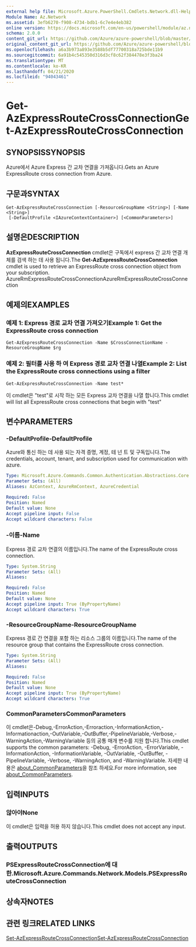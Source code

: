 ```yaml
---
external help file: Microsoft.Azure.PowerShell.Cmdlets.Network.dll-Help.xml
Module Name: Az.Network
ms.assetid: 3efb6270-f908-4734-bdb1-6c7e4e4eb382
online version: https://docs.microsoft.com/en-us/powershell/module/az.network/get-azexpressroutecrossconnection
schema: 2.0.0
content_git_url: https://github.com/Azure/azure-powershell/blob/master/src/Network/Network/help/Get-AzExpressRouteCrossConnection.md
original_content_git_url: https://github.com/Azure/azure-powershell/blob/master/src/Network/Network/help/Get-AzExpressRouteCrossConnection.md
ms.openlocfilehash: a6a3b973a893e3588b5df77700318a725bde11b9
ms.sourcegitcommit: 6a91b4c545350d316d3cf8c62f384478e3f3ba24
ms.translationtype: MT
ms.contentlocale: ko-KR
ms.lasthandoff: 04/21/2020
ms.locfileid: "94043461"
---
```

# <span data-ttu-id="c2a52-101">Get-AzExpressRouteCrossConnection</span><span class="sxs-lookup"><span data-stu-id="c2a52-101">Get-AzExpressRouteCrossConnection</span></span>

## <span data-ttu-id="c2a52-102">SYNOPSIS</span><span class="sxs-lookup"><span data-stu-id="c2a52-102">SYNOPSIS</span></span>
<span data-ttu-id="c2a52-103">Azure에서 Azure Express 간 교차 연결을 가져옵니다.</span><span class="sxs-lookup"><span data-stu-id="c2a52-103">Gets an Azure ExpressRoute cross connection from Azure.</span></span>

## <span data-ttu-id="c2a52-104">구문과</span><span class="sxs-lookup"><span data-stu-id="c2a52-104">SYNTAX</span></span>

```
Get-AzExpressRouteCrossConnection [-ResourceGroupName <String>] [-Name <String>]
 [-DefaultProfile <IAzureContextContainer>] [<CommonParameters>]
```

## <span data-ttu-id="c2a52-105">설명은</span><span class="sxs-lookup"><span data-stu-id="c2a52-105">DESCRIPTION</span></span>
<span data-ttu-id="c2a52-106">**AzExpressRouteCrossConnection** cmdlet은 구독에서 express 간 교차 연결 개체를 검색 하는 데 사용 됩니다.</span><span class="sxs-lookup"><span data-stu-id="c2a52-106">The **Get-AzExpressRouteCrossConnection** cmdlet is used to retrieve an ExpressRoute cross connection object from your subscription.</span></span>
<span data-ttu-id="c2a52-107">AzureRmExpressRouteCrossConnection</span><span class="sxs-lookup"><span data-stu-id="c2a52-107">AzureRmExpressRouteCrossConnection</span></span>

## <span data-ttu-id="c2a52-108">예제의</span><span class="sxs-lookup"><span data-stu-id="c2a52-108">EXAMPLES</span></span>

### <span data-ttu-id="c2a52-109">예제 1: Express 경로 교차 연결 가져오기</span><span class="sxs-lookup"><span data-stu-id="c2a52-109">Example 1: Get the ExpressRoute cross connection</span></span>
```
Get-AzExpressRouteCrossConnection -Name $CrossConnectionName -ResourceGroupName $rg
```

### <span data-ttu-id="c2a52-110">예제 2: 필터를 사용 하 여 Express 경로 교차 연결 나열</span><span class="sxs-lookup"><span data-stu-id="c2a52-110">Example 2: List the ExpressRoute cross connections using a filter</span></span>
```
Get-AzExpressRouteCrossConnection -Name test*
```

<span data-ttu-id="c2a52-111">이 cmdlet은 "test"로 시작 하는 모든 Express 교차 연결을 나열 합니다.</span><span class="sxs-lookup"><span data-stu-id="c2a52-111">This cmdlet will list all ExpressRoute cross connections that begin with "test"</span></span>

## <span data-ttu-id="c2a52-112">변수</span><span class="sxs-lookup"><span data-stu-id="c2a52-112">PARAMETERS</span></span>

### <span data-ttu-id="c2a52-113">-DefaultProfile</span><span class="sxs-lookup"><span data-stu-id="c2a52-113">-DefaultProfile</span></span>
<span data-ttu-id="c2a52-114">Azure와 통신 하는 데 사용 되는 자격 증명, 계정, 테 넌 트 및 구독입니다.</span><span class="sxs-lookup"><span data-stu-id="c2a52-114">The credentials, account, tenant, and subscription used for communication with azure.</span></span>

```yaml
Type: Microsoft.Azure.Commands.Common.Authentication.Abstractions.Core.IAzureContextContainer
Parameter Sets: (All)
Aliases: AzContext, AzureRmContext, AzureCredential

Required: False
Position: Named
Default value: None
Accept pipeline input: False
Accept wildcard characters: False
```

### <span data-ttu-id="c2a52-115">-이름</span><span class="sxs-lookup"><span data-stu-id="c2a52-115">-Name</span></span>
<span data-ttu-id="c2a52-116">Express 경로 교차 연결의 이름입니다.</span><span class="sxs-lookup"><span data-stu-id="c2a52-116">The name of the ExpressRoute cross connection.</span></span>

```yaml
Type: System.String
Parameter Sets: (All)
Aliases:

Required: False
Position: Named
Default value: None
Accept pipeline input: True (ByPropertyName)
Accept wildcard characters: True
```

### <span data-ttu-id="c2a52-117">-ResourceGroupName</span><span class="sxs-lookup"><span data-stu-id="c2a52-117">-ResourceGroupName</span></span>
<span data-ttu-id="c2a52-118">Express 경로 간 연결을 포함 하는 리소스 그룹의 이름입니다.</span><span class="sxs-lookup"><span data-stu-id="c2a52-118">The name of the resource group that contains the ExpressRoute cross connection.</span></span>

```yaml
Type: System.String
Parameter Sets: (All)
Aliases:

Required: False
Position: Named
Default value: None
Accept pipeline input: True (ByPropertyName)
Accept wildcard characters: True
```

### <span data-ttu-id="c2a52-119">CommonParameters</span><span class="sxs-lookup"><span data-stu-id="c2a52-119">CommonParameters</span></span>
<span data-ttu-id="c2a52-120">이 cmdlet은-Debug,-ErrorAction,-Erroraction,-InformationAction,-Informationaction,-OutVariable,-OutBuffer,-PipelineVariable,-Verbose,-WarningAction,-WarningVariable 등의 공통 매개 변수를 지원 합니다.</span><span class="sxs-lookup"><span data-stu-id="c2a52-120">This cmdlet supports the common parameters: -Debug, -ErrorAction, -ErrorVariable, -InformationAction, -InformationVariable, -OutVariable, -OutBuffer, -PipelineVariable, -Verbose, -WarningAction, and -WarningVariable.</span></span> <span data-ttu-id="c2a52-121">자세한 내용은 [about_CommonParameters](http://go.microsoft.com/fwlink/?LinkID=113216)을 참조 하세요.</span><span class="sxs-lookup"><span data-stu-id="c2a52-121">For more information, see [about_CommonParameters](http://go.microsoft.com/fwlink/?LinkID=113216).</span></span>

## <span data-ttu-id="c2a52-122">입력</span><span class="sxs-lookup"><span data-stu-id="c2a52-122">INPUTS</span></span>

### <span data-ttu-id="c2a52-123">않아야</span><span class="sxs-lookup"><span data-stu-id="c2a52-123">None</span></span>
<span data-ttu-id="c2a52-124">이 cmdlet은 입력을 허용 하지 않습니다.</span><span class="sxs-lookup"><span data-stu-id="c2a52-124">This cmdlet does not accept any input.</span></span>

## <span data-ttu-id="c2a52-125">출력</span><span class="sxs-lookup"><span data-stu-id="c2a52-125">OUTPUTS</span></span>

### <span data-ttu-id="c2a52-126">PSExpressRouteCrossConnection에 대 한.</span><span class="sxs-lookup"><span data-stu-id="c2a52-126">Microsoft.Azure.Commands.Network.Models.PSExpressRouteCrossConnection</span></span>

## <span data-ttu-id="c2a52-127">상속자</span><span class="sxs-lookup"><span data-stu-id="c2a52-127">NOTES</span></span>

## <span data-ttu-id="c2a52-128">관련 링크</span><span class="sxs-lookup"><span data-stu-id="c2a52-128">RELATED LINKS</span></span>

[<span data-ttu-id="c2a52-129">Set-AzExpressRouteCrossConnection</span><span class="sxs-lookup"><span data-stu-id="c2a52-129">Set-AzExpressRouteCrossConnection</span></span>](Set-AzExpressRouteCrossConnection.md)
